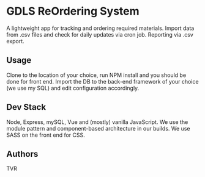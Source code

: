 # GDLS ReOrdering System

A lightweight app for tracking and ordering required materials. Import data from .csv files and check for daily updates via cron job. Reporting via .csv export.

## Usage
Clone to the location of your choice, run NPM install and you should be done for front end. Import the DB to the back-end framework of your choice (we use my SQL) and edit configuration accordingly.

## Dev Stack
Node, Express, mySQL, Vue and (mostly) vanilla JavaScript. We use the module pattern and component-based architecture in our builds. 
We use SASS on the front end for CSS.

## Authors
TVR
